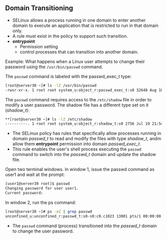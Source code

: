 ## Domain Transitioning 

- SELinux allows a process running in one domain to enter another domain to execute an application that is restricted to run in that domain only.
- A rule must exist in the policy to support such transition. 
- **entrypoint** 
	- Permission setting
	- control processes that can transition into another domain. 

Example: 
What happens when a Linux user attempts to change their password using the `/usr/bin/passwd` command.

The `passwd` command is labeled with the passwd_exec_t type:
```bash
[root@server30 ~]# ls -lZ /usr/bin/passwd
-rwsr-xr-x. 1 root root system_u:object_r:passwd_exec_t:s0 32648 Aug 10  2021 /usr/bin/passwd
```

The `passwd` command requires access to the `/etc/shadow` file in order to modify a user password. The shadow file has a different type set on it
(*shadow_t*):
```bash
**[root@server30 ~]# ls -lZ /etc/shadow
----------. 1 root root system_u:object_r:shadow_t:s0 2756 Jul 19 21:54 /etc/shadow
```

- The SELinux policy has rules that specifically allow processes running in domain *passwd_t* to read and modify the files with type *shadow_t*, andm allow them **entrypoint** permission into domain *passwd_exec_t*. 
- This rule enables the user's shell process executing the `passwd` command to switch into the *passwd_t* domain and update the shadow file.

Open two terminal windows. In window 1, issue the passwd command as
user1 and wait at the prompt:
```bash
[user1@server30 root]$ passwd
Changing password for user user1.
Current password: 
```

In window 2, run the ps command:
```bash
[root@server30 ~]# ps -eZ | grep passwd
unconfined_u:unconfined_r:passwd_t:s0-s0:c0.c1023 13001 pts/1 00:00:00 passwd
```

- The `passwd` command (process) transitioned into the *passwd_t* domain to change the user password. 

 
